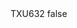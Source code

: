 <?xml version="1.0" encoding="UTF-8"?>
<CustomMetadata xmlns="http://soap.sforce.com/2006/04/metadata">
    <label>TXU632</label>
    <protected>false</protected>
</CustomMetadata>
